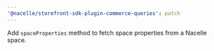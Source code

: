 ```yaml
---
'@nacelle/storefront-sdk-plugin-commerce-queries': patch
---
```


Add `spaceProperties` method to fetch space properties from a Nacelle space.
